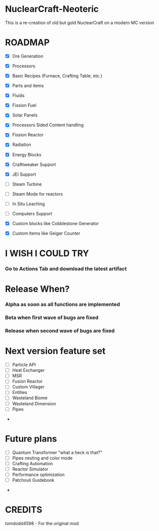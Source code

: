 # NuclearCraft-Neoteric
This is a re-creation of old but gold NuclearCraft on a modern MC version

# ROADMAP
- [x] Ore Generation
- [x] Processors
- [x] Basic Recipes (Furnace, Crafting Table, etc.)
- [x] Parts and items
- [x] Fluids
- [x] Fission Fuel
- [x] Solar Panels
- [x] Processors Sided Content handling
- [x] Fission Reactor
- [x] Radiation
- [x] Energy Blocks
- [x] Crafttweaker Support
- [x] JEI Support
- [ ] Steam Turbine
- [ ] Steam Mode for reactors
- [ ] In Situ Leaching
- [ ] Computers Support
- [x] Custom blocks like Cobblestone Generator
- [x] Custom items like Geiger Counter


# I WISH I COULD TRY
### Go to Actions Tab and download the latest artifact

# Release When?
### Alpha as soon as all functions are implemented
### Beta when first wave of bugs are fixed
### Release when second wave of bugs are fixed

# Next version feature set
- [ ] Particle API
- [ ] Heat Exchanger
- [ ] MSR
- [ ] Fusion Reactor
- [ ] Custom Villager
- [ ] Entities
- [ ] Wasteland Biome
- [ ] Wasteland Dimension
- [ ] Pipes
- 
# Future plans
- [ ] Quantum Transformer "what a heck is that?"
- [ ] Pipes nesting and color mode
- [ ] Crafting Automation
- [ ] Reactor Simulator
- [ ] Performance optimization
- [ ] Patchouli Guidebook

- 
# CREDITS
tomdodd4598 - For the original mod
